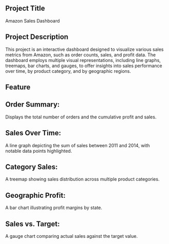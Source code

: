  ## Project Title
Amazon Sales Dashboard

 ## Project Description
This project is an interactive dashboard designed to visualize various sales metrics from Amazon, such as order counts, sales, and profit data. The dashboard employs multiple visual representations, including line graphs, treemaps, bar charts, and gauges, to offer insights into sales performance over time, by product category, and by geographic regions.

## Feature

 ## Order Summary:
 Displays the total number of orders and the cumulative profit and sales.

 ## Sales Over Time:
 A line graph depicting the sum of sales between 2011 and 2014, with notable data points highlighted.

 ## Category Sales:
 A treemap showing sales distribution across multiple product categories.

 ## Geographic Profit: 
A bar chart illustrating profit margins by state.

## Sales vs. Target:
 A gauge chart comparing actual sales against the target value.
